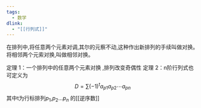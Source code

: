 ```yaml
---
tags:
  - 数学
dlink:
  - "[[行列式]]"
---
```

在排列中,将任意两个元素对调,其尔的元察不动,这种作出新排列的手续叫做对换。
将相邻两个元索对换,叫做相邻对换。 

定理 1：一个排列中的任意两个元素对换 ,排列改变奇偶性
定理 2：n阶行列式也可定义为$$D=\sum (-1)^ta_{p1}a_{p2}\cdots a_{pn}$$
其中t为行标排列$p_1$,$p_2$...$p_n$ 的[[逆序数]]